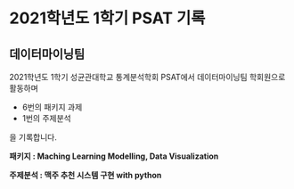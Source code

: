# 2021학년도 1학기 PSAT 기록
## 데이터마이닝팀
2021학년도 1학기 성균관대학교 통계분석학회 PSAT에서
데이터마이닝팀 학회원으로 활동하며

* 6번의 패키지 과제
* 1번의 주제분석

을 기록합니다.
</br>

**패키지 : Maching Learning Modelling, Data Visualization**</br>

**주제분석 : 맥주 추천 시스템 구현 with python**
